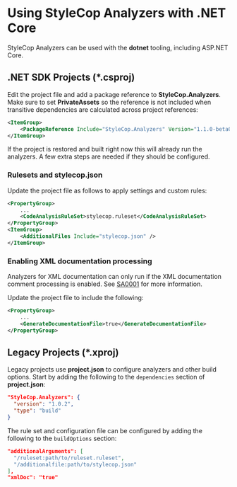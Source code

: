 # Using StyleCop Analyzers with .NET Core

StyleCop Analyzers can be used with the **dotnet** tooling, including ASP.NET Core.

## .NET SDK Projects (\*.csproj)

Edit the project file and add a package reference to **StyleCop.Analyzers**. Make sure to set **PrivateAssets** so the
reference is not included when transitive dependencies are calculated across project references:

```xml
<ItemGroup>
    <PackageReference Include="StyleCop.Analyzers" Version="1.1.0-beta004" PrivateAssets="All" />
</ItemGroup>
```

If the project is restored and built right now this will already run the analyzers. A few extra steps are needed if they should be configured.

### Rulesets and stylecop.json

Update the project file as follows to apply settings and custom rules:

```xml
<PropertyGroup>
    ...
    <CodeAnalysisRuleSet>stylecop.ruleset</CodeAnalysisRuleSet>
</PropertyGroup>
<ItemGroup>
    <AdditionalFiles Include="stylecop.json" />
</ItemGroup>
```

### Enabling XML documentation processing

Analyzers for XML documentation can only run if the XML documentation comment processing is enabled. See [SA0001](SA0001.md) for more information.

Update the project file to include the following:

```xml
<PropertyGroup>
    ...
    <GenerateDocumentationFile>true</GenerateDocumentationFile>
</PropertyGroup>
```

## Legacy Projects (\*.xproj)

Legacy projects use **project.json** to configure analyzers and other build options. Start by adding the following to
the `dependencies` section of **project.json**:

```json
"StyleCop.Analyzers": {
  "version": "1.0.2",
  "type": "build"
}
```

The rule set and configuration file can be configured by adding the following to the `buildOptions` section:

```json
"additionalArguments": [
  "/ruleset:path/to/ruleset.ruleset",
  "/additionalfile:path/to/stylecop.json"
],
"xmlDoc": "true"
```

